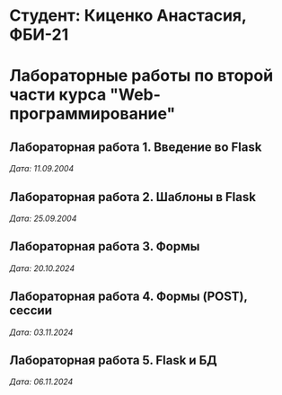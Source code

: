 # Студент: Киценко Анастасия, ФБИ-21

# Лабораторные работы по второй части курса "Web-программирование"

## Лабораторная работа 1. Введение во Flask

*Дата: 11.09.2004*

## Лабораторная работа 2. Шаблоны в Flask

*Дата: 25.09.2004*

## Лабораторная работа 3. Формы

*Дата: 20.10.2024*

## Лабораторная работа 4. Формы (POST), сессии

*Дата: 03.11.2024*

## Лабораторная работа 5. Flask и БД

*Дата: 06.11.2024*